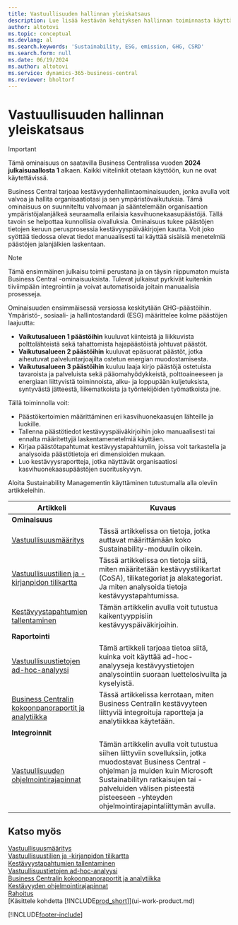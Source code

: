```yaml
---
title: Vastuullisuuden hallinnan yleiskatsaus
description: Lue lisää kestävän kehityksen hallinnan toiminnasta käyttämällä tarjottavia tietoja ja resursseja.
author: altotovi
ms.topic: conceptual
ms.devlang: al
ms.search.keywords: 'Sustainability, ESG, emission, GHG, CSRD'
ms.search.form: null
ms.date: 06/19/2024
ms.author: altotovi
ms.service: dynamics-365-business-central
ms.reviewer: bholtorf
---
```


# <a name="sustainability-management-overview"></a>Vastuullisuuden hallinnan yleiskatsaus

> [!IMPORTANT]
> Tämä ominaisuus on saatavilla Business Centralissa vuoden **2024 julkaisuaallosta 1** alkaen. Kaikki viitelinkit otetaan käyttöön, kun ne ovat käytettävissä.

Business Central tarjoaa kestävyydenhallintaominaisuuden, jonka avulla voit valvoa ja hallita organisaatiotasi ja sen ympäristövaikutuksia. Tämä ominaisuus on suunniteltu valvomaan ja sääntelemään organisaation ympäristöjalanjälkeä seuraamalla erilaisia kasvihuonekaasupäästöjä. Tällä tavoin se helpottaa kunnollisia oivalluksia. Ominaisuus tukee päästöjen tietojen keruun perusprosessia kestävyyspäiväkirjojen kautta. Voit joko syöttää tiedossa olevat tiedot manuaalisesti tai käyttää sisäisiä menetelmiä päästöjen jalanjälkien laskentaan.

> [!NOTE]
> Tämä ensimmäinen julkaisu toimii perustana ja on täysin riippumaton muista Business Central -ominaisuuksista. Tulevat julkaisut pyrkivät kuitenkin tiiviimpään integrointiin ja voivat automatisoida joitain manuaalisia prosesseja.

Ominaisuuden ensimmäisessä versiossa keskitytään GHG-päästöihin. Ympäristö-, sosiaali- ja hallintostandardi (ESG) määrittelee kolme päästöjen laajuutta:

- **Vaikutusalueen 1 päästöihin** kuuluvat kiinteistä ja liikkuvista polttolähteistä sekä tahattomista hajapäästöistä johtuvat päästöt.
- **Vaikutusalueen 2 päästöihin** kuuluvat epäsuorat päästöt, jotka aiheutuvat palveluntarjoajilta ostetun energian muodostamisesta.
- **Vaikutusalueen 3 päästöihin** kuuluu laaja kirjo päästöjä ostetuista tavaroista ja palveluista sekä pääomahyödykkeistä, polttoaineeseen ja energiaan liittyvistä toiminnoista, alku- ja loppupään kuljetuksista, syntyvästä jätteestä, liikematkoista ja työntekijöiden työmatkoista jne.

Tällä toiminnolla voit:

- Päästökertoimien määrittäminen eri kasvihuonekaasujen lähteille ja luokille.
- Tallenna päästötiedot kestävyyspäiväkirjoihin joko manuaalisesti tai ennalta määritettyjä laskentamenetelmiä käyttäen.
- Kirjaa päästötapahtumat kestävyystapahtumiin, joissa voit tarkastella ja analysoida päästötietoja eri dimensioiden mukaan.
- Luo kestävyysraportteja, jotka näyttävät organisaatiosi kasvihuonekaasupäästöjen suorituskyvyn.

Aloita Sustainability Managementin käyttäminen tutustumalla alla oleviin artikkeleihin.

| Artikkeli | Kuvaus |
|---------|-------------|
| **Ominaisuus** |             |
| [Vastuullisuusmääritys](finance-sustainability-setup.md) | Tässä artikkelissa on tietoja, jotka auttavat määrittämään koko Sustainability-moduulin oikein. |
| [Vastuullisuustilien ja -kirjanpidon tilikartta](finance-sustainability-accounts-ledger.md) | Tässä artikkelissa on tietoja siitä, miten määritetään kestävyystilikartat (CoSA), tilikategoriat ja alakategoriat. Ja miten analysoida tietoja kestävyystapahtumissa. |
| [Kestävyystapahtumien tallentaminen](finance-sustainability-journal.md) | Tämän artikkelin avulla voit tutustua kaikentyyppisiin kestävyyspäiväkirjoihin. |
| **Raportointi** |             |
| [Vastuullisuustietojen ad-hoc-analyysi](ad-hoc-analysis-sustainability.md) | Tämä artikkeli tarjoaa tietoa siitä, kuinka voit käyttää ad-hoc-analyyseja kestävyystietojen analysointiin suoraan luettelosivuilta ja kyselyistä. |
| [Business Centralin kokoonpanoraportit ja analytiikka](sustainability-reports.md) | Tässä artikkelissa kerrotaan, miten Business Centralin kestävyyteen liittyviä integroituja raportteja ja analytiikkaa käytetään. |
| **Integroinnit** |             |
| [Vastuullisuuden ohjelmointirajapinnat](/dynamics365/business-central/dev-itpro/api-sustainability/sustainability-api?toc=/dynamics365/business-central/toc.json) | Tämän artikkelin avulla voit tutustua siihen liittyviin sovelluksiin, jotka muodostavat Business Central -ohjelman ja muiden kuin Microsoft Sustainabilityn ratkaisujen tai -palveluiden välisen pisteestä pisteeseen -yhteyden ohjelmointirajapintaliittymän avulla. |

## <a name="see-also"></a>Katso myös

[Vastuullisuusmääritys](finance-sustainability-setup.md)    
[Vastuullisuustilien ja -kirjanpidon tilikartta](finance-sustainability-accounts-ledger.md)    
[Kestävyystapahtumien tallentaminen](finance-sustainability-journal.md)    
[Vastuullisuustietojen ad-hoc-analyysi](ad-hoc-analysis-sustainability.md)    
[Business Centralin kokoonpanoraportit ja analytiikka](sustainability-reports.md)   
[Kestävyyden ohjelmointirajapinnat](/dynamics365/business-central/dev-itpro/api-sustainability/sustainability-api?toc=/dynamics365/business-central/toc.json)    
[Rahoitus](finance.md)    
[Käsittele kohdetta [!INCLUDE[prod_short](includes/prod_short.md)]](ui-work-product.md)    

[!INCLUDE[footer-include](includes/footer-banner.md)]
